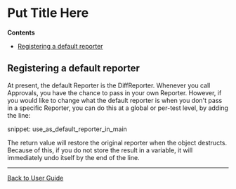 <a id="top"></a>

# Put Title Here

**Contents**

<!-- vscode-markdown-toc -->
* [Registering a default reporter](#Registeringadefaultreporter)

<!-- vscode-markdown-toc-config
	numbering=false
	autoSave=true
	/vscode-markdown-toc-config -->
<!-- /vscode-markdown-toc -->

## <a name='Registeringadefaultreporter'></a>Registering a default reporter

At present, the default Reporter is the DiffReporter. Whenever you call Approvals, you have the chance to pass in your own Reporter. However, if you would like to change what the default reporter is when you don't pass in a specific Reporter, you can do this at a global or per-test level, by adding the line:

snippet: use_as_default_reporter_in_main

The return value will restore the original reporter when the object destructs. Because of this, if you do not store the result in a variable, it will immediately undo itself by the end of the line.

---

[Back to User Guide](README.md#top)
